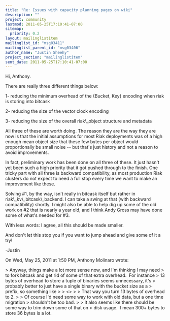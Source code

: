 ```yaml
---
title: "Re: Issues with capacity planning pages on wiki"
description: ""
project: community
lastmod: 2011-05-25T17:10:41-07:00
sitemap:
  priority: 0.2
layout: mailinglistitem
mailinglist_id: "msg03411"
mailinglist_parent_id: "msg03406"
author_name: "Justin Sheehy"
project_section: "mailinglistitem"
sent_date: 2011-05-25T17:10:41-07:00
---
```



Hi, Anthony.

There are really three different things below:

1- reducing the minimum overhead of the {Bucket, Key} encoding when
riak is storing into bitcask

2- reducing the size of the vector clock encoding

3- reducing the size of the overall riak\\_object structure and metadata

All three of these are worth doing. The reason they are the way they
are now is that the initial assumptions for most Riak deployments was
of a high enough mean object size that these few bytes per object
would proportionally be small noise -- but that's just history and not
a reason to avoid improvements.

In fact, preliminary work has been done on all three of these. It
just hasn't yet been such a high priority that it got pushed through
to the finish. One tricky part with all three is backward
compatibility, as most production Riak clusters do not expect to need
a full stop every time we want to make an improvement like these.

Solving #1, by the way, isn't really in bitcask itself but rather in
riak\\_kv\\_bitcask\\_backend. I can take a swing at that (with backward
compatibility) shortly. I might also be able to help dig up some of
the old work on #2 that is nearly a year old, and I think Andy Gross
may have done some of what's needed for #3.

With less words: I agree, all this should be made smaller.

And don't let this stop you if you want to jump ahead and give some of it a try!

-Justin

On Wed, May 25, 2011 at 1:50 PM, Anthony Molinaro
 wrote:

&gt; Anyway, things make a lot more sense now, and I'm thinking I may need
&gt; to fork bitcask and get rid of some of that extra overhead.  For instance
&gt; 13 bytes of overhead to store a tuple of binaries seems unnecessary, it's
&gt; probably better to just have a single binary with the bucket size as a
&gt; prefix, so something like
&gt;
&gt; &lt;&gt;
&gt;
&gt; That way you turn 13 bytes of overhead to 2.
&gt;
&gt; Of course I'd need some way to work with old data, but a one time migration
&gt; shouldn't be too bad.
&gt;
&gt; It also seems like there should be some way to trim down some of that on
&gt; disk usage.  I mean 300+ bytes to store 36 bytes is a lot.

